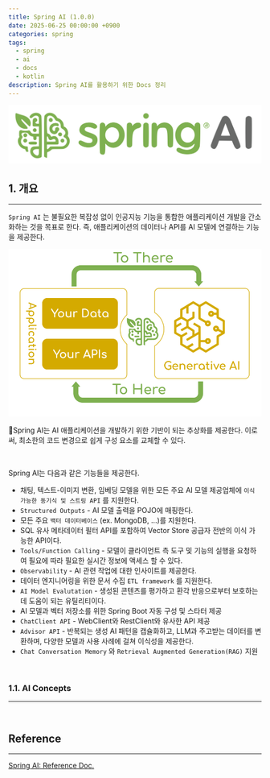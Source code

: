 ```yaml
---
title: Spring AI (1.0.0)
date: 2025-06-25 00:00:00 +0900
categories: spring
tags:
  - spring
  - ai
  - docs
  - kotlin
description: Spring AI를 활용하기 위한 Docs 정리
---
```


![spring-ai1](/assets/img/spring-ai1.svg)

## 1. 개요
---

`Spring AI` 는 불필요한 복잡성 없이 인공지능 기능을 통합한 애플리케이션 개발을 간소화하는 것을 목표로 한다. 즉, 애플리케이션의 데이터나 API를 AI 모델에 연결하는 기능을 제공한다.

![spring-ai2](/assets/img/spring-ai2.svg)

Spring AI는 AI 애플리케이션을 개발하기 위한 기반이 되는 추상화를 제공한다. 이로써, 최소한의 코드 변경으로 쉽게 구성 요소를 교체할 수 있다.

<br/>

Spring AI는 다음과 같은 기능들을 제공한다.

- 채팅, 텍스트-이미지 변환, 임베딩 모델을 위한 모든 주요 AI 모델 제공업체에 `이식 가능한 동기식 및 스트링 API` 를 지원한다.
- `Structured Outputs` - AI 모델 출력을 POJO에 매핑한다.
- 모든 주요 `백터 데이터베이스` (ex. MongoDB, ...)를 지원한다. 
- SQL 유사 메타데이터 필터 API를 포함하여 Vector Store 공급자 전반의 이식 가능한 API이다.
- `Tools/Function Calling` - 모델이 클라이언트 측 도구 및 기능의 실행을 요청하여 필요에 따라 필요한 실시간 정보에 액세스 할 수 있다.
- `Observability` - AI 관련 작업에 대한 인사이트를 제공한다.
- 데이터 엔지니어링을 위한 문서 수집 `ETL framework` 를 지원한다.
- `AI Model Evalutation` - 생성된 콘텐츠를 평가하고 환각 반응으로부터 보호하는 데 도움이 되는 유틸리티이다.
- AI 모델과 벡터 저장소를 위한 Spring Boot 자동 구성 및 스타터 제공
- `ChatClient API` - WebClient와 RestClient와 유사한 API 제공
- `Advisor API` - 반복되는 생성 AI 패턴을 캡슐화하고, LLM과 주고받는 데이터를 변환하며, 다양한 모델과 사용 사례에 걸쳐 이식성을 제공한다.
- `Chat Conversation Memory` 와 `Retrieval Augmented Generation(RAG)` 지원

<br/>

### 1.1. AI Concepts
---



<br/>

## Reference
---

[Spring AI: Reference Doc.](https://docs.spring.io/spring-ai/reference/index.html)